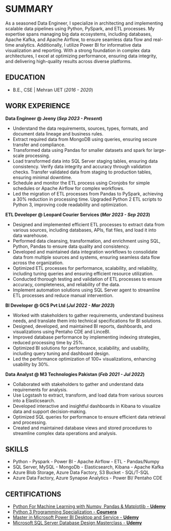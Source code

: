 # SUMMARY

As a seasoned Data Engineer, I specialize in architecting and implementing scalable data pipelines using Python, PySpark, and ETL processes. My expertise spans managing big data ecosystems, including databases, Apache Kafka, and Apache Airflow, to ensure seamless data flow and real-time analytics. Additionally, I utilize Power BI for informative data visualization and reporting. With a strong foundation in complex data architectures, I excel at optimizing performance, ensuring data integrity, and delivering high-quality results across diverse platforms.

## EDUCATION
- B.E., CSE | Mehran UET (_2016 - 2020_)

## WORK EXPERIENCE
**Data Engineer @ Jeeny (_Sep 2023 - Present_)**
- Understand the data requirements, sources, types, formats, and document data lineage and business rules.
-	Extract required data from MongoDB using queries, ensuring secure transfer and compliance.
-	Transformed data using Pandas for smaller datasets and spark for large-scale processing.
-	Load transformed data into SQL Server staging tables, ensuring data consistency. Verify data integrity and accuracy
through validation checks. Transfer validated data from staging to production tables, ensuring minimal downtime.
-	Schedule and monitor the ETL process using Cronjobs for simple schedules or Apache Airflow for complex workflows.
-	Led the migration of ETL processes from Pandas to PySpark, achieving a 30% reduction in processing time. Upgraded Python
2 ETL scripts to Python 3, improving code readability and optimization.

**ETL Developer @ Leopard Courier Services (_Mar 2023 - Sep 2023_)**
-	Designed and implemented efficient ETL processes to extract data from various sources, including databases, APIs, flat files, 
and load it into data warehouse.
-	Performed data cleansing, transformation, and enrichment using SQL, Python, Pandas to ensure data quality and consistency.
-	Developed and maintained data integration workflows to consolidate data from multiple sources and systems, ensuring 
seamless data flow across the organization.
-	Optimized ETL processes for performance, scalability, and reliability, including tuning queries and ensuring efficient 
resource utilization.
-	Conducted thorough testing and validation of ETL processes to ensure accuracy, completeness, and reliability of the data.
-	Implement automation solutions using SQL Server agent to streamline ETL processes and reduce manual intervention.

**BI Developer @ GCS Pvt Ltd (_Jul 2022 - Mar 2023_)**
-	Worked with stakeholders to gather requirements, understand business needs, and translate them into technical 
specifications for BI solutions.
-	Designed, developed, and maintained BI reports, dashboards, and visualizations using Pentaho CDE and LinceBI.
-	 Improved database performance by implementing indexing strategies, reduced processing time by 25%.
-	Optimized BI solutions for performance, scalability, and usability, including query tuning and dashboard design.
-	Led the performance optimization of 100+ visualizations, enhancing usability by 30%.

**Data Analyst @ M3 Technologies Pakistan (_Feb 2021 - Jul 2022_)**
-	Collaborated with stakeholders to gather and understand data requirements for analysis.
-	Use Logstash to extract, transform, and load data from various sources into a Elasticsearch.
-	Developed interactive and insightful dashboards in Kibana to visualize data and support decision-making.
-	Optimized SQL queries for performance to ensure efficient data retrieval and processing.
-	Created and maintained database views and stored procedures to streamline complex data operations and analysis.

## SKILLS
- Python - Pyspark - Power BI - Apache Airflow - ETL - Pandas/Numpy
-	SQL Server, MySQL - MongoDb - Elasticsearch, Kibana - Apache Kafka
-	Azure Blob Storage, Azure Data Factory, S3 Bucket - SQL/T-SQL
-	Azure Data Factory, Azure Synapse Analytics - Power BI/ Pentaho CDE

## CERTIFICATIONS
- [Python For Machine Learning with Numpy, Pandas & Matplotlib - **Udemy**](https://www.udemy.com/certificate/UC-e04c86f3-54ef-42c4-a82f-fd380bdb2f1d/)
- [Python 3 Programming Specialization - **Coursera**](https://www.coursera.org/account/accomplishments/specialization/certificate/8TBJ8HAVA3KY])
- [Master in Microsoft Power BI Desktop and Service - **Udemy**](https://www.udemy.com/certificate/UC-714ee834-500a-4118-bb9e-23467625c91c/])
- [Microsoft SQL Server Database Design Masterclass - **Udemy**](https://www.udemy.com/certificate/UC-baa2b96d-fdd0-4b25-8c03-7f415b4d2a44/)


